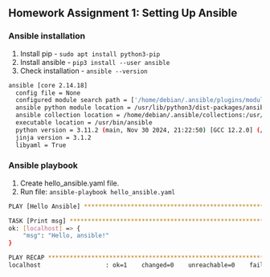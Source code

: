 ## Homework Assignment 1: Setting Up Ansible

### Ansible installation
1. Install pip - ```sudo apt install python3-pip```
2. Install ansible - ```pip3 install --user ansible```
3. Check installation - ```ansible --version``` 
```bash
ansible [core 2.14.18]
  config file = None
  configured module search path = ['/home/debian/.ansible/plugins/modules', '/usr/share/ansible/plugins/modules']
  ansible python module location = /usr/lib/python3/dist-packages/ansible
  ansible collection location = /home/debian/.ansible/collections:/usr/share/ansible/collections
  executable location = /usr/bin/ansible
  python version = 3.11.2 (main, Nov 30 2024, 21:22:50) [GCC 12.2.0] (/usr/bin/python3)
  jinja version = 3.1.2
  libyaml = True
```
### Ansible playbook
1. Create hello_ansible.yaml file.
2. Run file:
```ansible-playbook hello_ansible.yaml```
```bash
PLAY [Hello Ansible] ************************************************************************************************************************************************************************************

TASK [Print msg] ****************************************************************************************************************************************************************************************
ok: [localhost] => {
    "msg": "Hello, ansible!"
}

PLAY RECAP **********************************************************************************************************************************************************************************************
localhost                  : ok=1    changed=0    unreachable=0    failed=0    skipped=0    rescued=0    ignored=0
```
